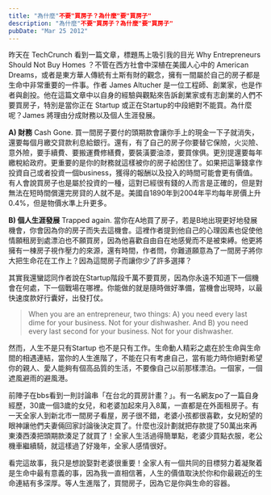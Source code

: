 ```yaml
---
title: "為什麼"不要"買房子？為什麼"要"買房子"
description: "為什麼"不要"買房子？為什麼"要"買房子"
pubDate: "Mar 25 2012"
---
```


昨天在 TechCrunch 看到一篇文章，標題馬上吸引我的目光 Why Entrepreneurs Should Not Buy Homes ？不管在西方社會中深植在美國人心中的 American Dreams，或者是東方華人傳統有土斯有財的觀念，擁有一間屬於自己的房子都是生命中非常重要的一件事。作者 James Altucher 是一位工程師、創業家，也是作者與創投。他在這篇文章中以自身的經驗與觀點來告訴創業家或有志創業的人們不要買房子，特別是當你正在 Startup 或正在Startup的中段絕對不能買。為什麼呢？James 將理由分成財務以及個人生涯發展。

**A) 財務** Cash Gone. 買一間房子要付的頭期款會讓你手上的現金一下子就消失，還要每個月繳交貸款利息給銀行。還有，有了自己的房子你要替它保險，火災險、意外險，要手續費、要搬運費修繕費，要裝潢要油漆，要買傢俱。更別提還要每年繳稅給政府。更重要的是你的財務就這樣被你的房子給困住了。如果把這筆錢拿作投資自己或者投資一個business，獲得的報酬以及投入的時間可能會更有價值。有人會說買房子也是屬於投資的一種，這對已經很有錢的人而言是正確的，但是對無法在短時間償還完房貸的人就不是。美國自1890年到2004年平均每年房價上升0.4%，但是物價水準上升更多。

**B) 個人生涯發展** Trapped again. 當你在A地買了房子，若是B地出現更好地發展機會，你會因為你的房子而失去這機會。這裡作者提到他自己的心理因素也促使他情願租房到處漂泊也不願買房，因為他喜歡自由自在地感覺而不是被束縛。他更將擁有一棟房子視作壓力的來源，還有時間，作者問，你難道願意為了一間房子將你大把生命花在工作上？因為這間房子而讓你少了許多選擇？

其實我還蠻認同作者說在Startup階段千萬不要買房，因為你永遠不知道下一個機會在何處，下一個戰場在哪裡。你能做的就是隨時做好準備，當機會出現時，以最快速度款好行囊好，出發打仗。

> When you are an entrepreneur, two things: A) you need every last dime for your business. Not for your dishwasher. And B) you need every last second for your business. Not for your dishwasher.

然而，人生不是只有Startup 也不是只有工作。生命動人精彩之處在於生命與生命間的相遇連結，當你的人生進階了，不能在只有考慮自己，當有能力時你絕對希望你的親人、愛人能夠有個高品質的生活，不要像自己以前那樣漂泊。一個家，一個遮風避雨的避風港。

前陣子在bbs看到一則討論串「在台北的買房計畫？」。有一名網友po了一篇自身經歷，30歲一個3歲的女兒，和老婆加起來月入8萬，一直都是在外面租房子。有一天全家人到新北市一間房子看屋，房子很不錯，老婆小孩都很喜歡，女兒盼望的眼神讓他們夫妻倆回家討論後決定買了。什麼也沒計劃就把存款提了50萬出來再東湊西湊把頭期款湊足了就買了！全家人生活過得簡單點，老婆少買點衣服，老公機車繼續騎，就這樣過了好幾年，全家人感情很好。

看完這故事，我只是想說娶對老婆很重要！全家人有一個共同的目標努力着凝聚着是生命中最有意義的事，因為我一直相信著，人生的價值取決於你和你最親近的生命連結有多深厚。等人生進階了，買間房子，因為它是你與生命的容器。
